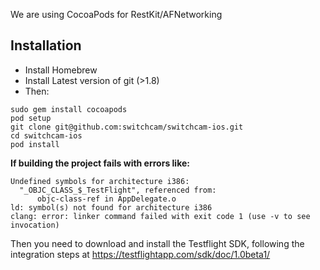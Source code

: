 We are using CocoaPods for RestKit/AFNetworking

Installation
---
* Install Homebrew
* Install Latest version of git (>1.8)
* Then:

```
sudo gem install cocoapods
pod setup
git clone git@github.com:switchcam/switchcam-ios.git
cd switchcam-ios
pod install
```

**If building the project fails with errors like:**

```
Undefined symbols for architecture i386:
  "_OBJC_CLASS_$_TestFlight", referenced from:
      objc-class-ref in AppDelegate.o
ld: symbol(s) not found for architecture i386
clang: error: linker command failed with exit code 1 (use -v to see invocation)
```

Then you need to download and install the Testflight SDK, following the integration steps at https://testflightapp.com/sdk/doc/1.0beta1/
